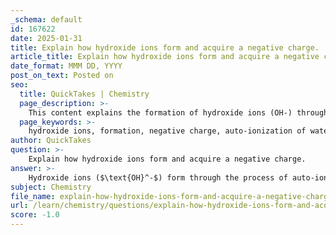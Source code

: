 ```yaml
---
_schema: default
id: 167622
date: 2025-01-31
title: Explain how hydroxide ions form and acquire a negative charge.
article_title: Explain how hydroxide ions form and acquire a negative charge.
date_format: MMM DD, YYYY
post_on_text: Posted on
seo:
  title: QuickTakes | Chemistry
  page_description: >-
    This content explains the formation of hydroxide ions (OH-) through the auto-ionization of water and their significance in acid-base chemistry and pH levels.
  page_keywords: >-
    hydroxide ions, formation, negative charge, auto-ionization of water, equilibrium reaction, H2O, hydrogen ion, extra electron, basicity, pH, acidic solutions, sodium hydroxide, dissociation, acid-base chemistry
author: QuickTakes
question: >-
    Explain how hydroxide ions form and acquire a negative charge.
answer: >-
    Hydroxide ions ($\text{OH}^-$) form through the process of auto-ionization of water, which can be represented by the following equilibrium reaction:\n\n$$\n\text{H}_2\text{O} \rightleftharpoons \text{H}^+ + \text{OH}^-\n$$\n\nIn this reaction, a water molecule ($\text{H}_2\text{O}$) donates a hydrogen ion ($\text{H}^+$), resulting in the formation of a hydroxide ion ($\text{OH}^-$). The hydroxide ion acquires a negative charge because it has one more electron than protons. Specifically, the hydroxide ion consists of one oxygen atom covalently bonded to one hydrogen atom, and it carries an extra electron, giving it a net charge of -1.\n\nThe presence of hydroxide ions is crucial in determining the basicity of a solution. In basic solutions, the concentration of hydroxide ions is greater than that of hydronium ions ($\text{H}_3\text{O}^+$), which leads to a higher pH value (greater than 7). Conversely, in acidic solutions, the concentration of hydronium ions exceeds that of hydroxide ions.\n\nAdditionally, hydroxide ions can also be produced through the dissociation of bases in aqueous solutions. For example, when sodium hydroxide (NaOH) dissolves in water, it dissociates to release hydroxide ions:\n\n$$\n\text{NaOH} \rightarrow \text{Na}^+ + \text{OH}^-\n$$\n\nThis further illustrates how hydroxide ions can acquire a negative charge through the loss of a hydrogen ion from water or through the dissociation of a base. \n\nIn summary, hydroxide ions form when water molecules lose hydrogen ions, resulting in a negatively charged ion that plays a significant role in acid-base chemistry and the pH of solutions.
subject: Chemistry
file_name: explain-how-hydroxide-ions-form-and-acquire-a-negative-charge.md
url: /learn/chemistry/questions/explain-how-hydroxide-ions-form-and-acquire-a-negative-charge
score: -1.0
---
```


&nbsp;